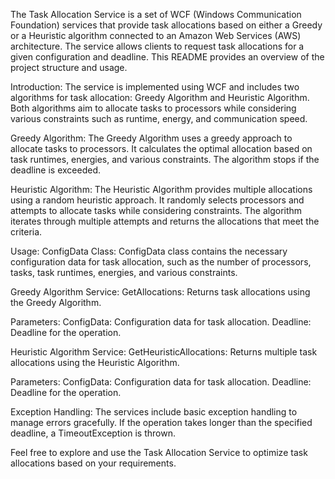 The Task Allocation Service is a set of WCF (Windows Communication Foundation) services that provide task allocations based on either a Greedy or a Heuristic algorithm connected to an Amazon Web Services (AWS) architecture. The service allows clients to request task allocations for a given configuration and deadline. This README provides an overview of the project structure and usage.

Introduction:
The service is implemented using WCF and includes two algorithms for task allocation: Greedy Algorithm and Heuristic Algorithm. Both algorithms aim to allocate tasks to processors while considering various constraints such as runtime, energy, and communication speed.

Greedy Algorithm:
The Greedy Algorithm uses a greedy approach to allocate tasks to processors. It calculates the optimal allocation based on task runtimes, energies, and various constraints. The algorithm stops if the deadline is exceeded.

Heuristic Algorithm:
The Heuristic Algorithm provides multiple allocations using a random heuristic approach. It randomly selects processors and attempts to allocate tasks while considering constraints. The algorithm iterates through multiple attempts and returns the allocations that meet the criteria.

Usage:
ConfigData Class:
ConfigData class contains the necessary configuration data for task allocation, such as the number of processors, tasks, task runtimes, energies, and various constraints.

Greedy Algorithm Service:
GetAllocations: Returns task allocations using the Greedy Algorithm.

Parameters:
ConfigData: Configuration data for task allocation.
Deadline: Deadline for the operation.

Heuristic Algorithm Service:
GetHeuristicAllocations: Returns multiple task allocations using the Heuristic Algorithm.

Parameters:
ConfigData: Configuration data for task allocation.
Deadline: Deadline for the operation.

Exception Handling:
The services include basic exception handling to manage errors gracefully. If the operation takes longer than the specified deadline, a TimeoutException is thrown.

Feel free to explore and use the Task Allocation Service to optimize task allocations based on your requirements.





